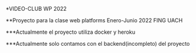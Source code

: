 *VIDEO-CLUB WP 2022

**Proyecto para la clase web platforms Enero-Junio 2022 FING UACH

***Actualmente el proyecto utiliza docker y heroku

***Actualmente solo contamos con el backend(incompleto) del proyecto
